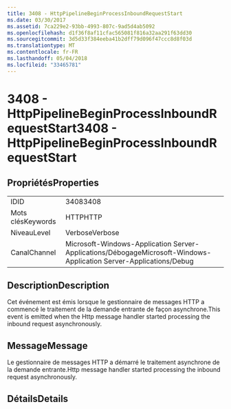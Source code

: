 ```yaml
---
title: 3408 - HttpPipelineBeginProcessInboundRequestStart
ms.date: 03/30/2017
ms.assetid: 7ca229e2-93bb-4993-807c-9ad5d4ab5092
ms.openlocfilehash: d1f36f8af11cfac565081f816a32aa291f63dd30
ms.sourcegitcommit: 3d5d33f384eeba41b2dff79d096f47ccc8d8f03d
ms.translationtype: MT
ms.contentlocale: fr-FR
ms.lasthandoff: 05/04/2018
ms.locfileid: "33465781"
---
```

# <a name="3408---httppipelinebeginprocessinboundrequeststart"></a><span data-ttu-id="f4504-102">3408 - HttpPipelineBeginProcessInboundRequestStart</span><span class="sxs-lookup"><span data-stu-id="f4504-102">3408 - HttpPipelineBeginProcessInboundRequestStart</span></span>
## <a name="properties"></a><span data-ttu-id="f4504-103">Propriétés</span><span class="sxs-lookup"><span data-stu-id="f4504-103">Properties</span></span>  
  
|||  
|-|-|  
|<span data-ttu-id="f4504-104">ID</span><span class="sxs-lookup"><span data-stu-id="f4504-104">ID</span></span>|<span data-ttu-id="f4504-105">3408</span><span class="sxs-lookup"><span data-stu-id="f4504-105">3408</span></span>|  
|<span data-ttu-id="f4504-106">Mots clés</span><span class="sxs-lookup"><span data-stu-id="f4504-106">Keywords</span></span>|<span data-ttu-id="f4504-107">HTTP</span><span class="sxs-lookup"><span data-stu-id="f4504-107">HTTP</span></span>|  
|<span data-ttu-id="f4504-108">Niveau</span><span class="sxs-lookup"><span data-stu-id="f4504-108">Level</span></span>|<span data-ttu-id="f4504-109">Verbose</span><span class="sxs-lookup"><span data-stu-id="f4504-109">Verbose</span></span>|  
|<span data-ttu-id="f4504-110">Canal</span><span class="sxs-lookup"><span data-stu-id="f4504-110">Channel</span></span>|<span data-ttu-id="f4504-111">Microsoft-Windows-Application Server-Applications/Débogage</span><span class="sxs-lookup"><span data-stu-id="f4504-111">Microsoft-Windows-Application Server-Applications/Debug</span></span>|  
  
## <a name="description"></a><span data-ttu-id="f4504-112">Description</span><span class="sxs-lookup"><span data-stu-id="f4504-112">Description</span></span>  
 <span data-ttu-id="f4504-113">Cet événement est émis lorsque le gestionnaire de messages HTTP a commencé le traitement de la demande entrante de façon asynchrone.</span><span class="sxs-lookup"><span data-stu-id="f4504-113">This event is emitted when the Http message handler started processing the inbound request asynchronously.</span></span>  
  
## <a name="message"></a><span data-ttu-id="f4504-114">Message</span><span class="sxs-lookup"><span data-stu-id="f4504-114">Message</span></span>  
 <span data-ttu-id="f4504-115">Le gestionnaire de messages HTTP a démarré le traitement asynchrone de la demande entrante.</span><span class="sxs-lookup"><span data-stu-id="f4504-115">Http message handler started processing the inbound request asynchronously.</span></span>  
  
## <a name="details"></a><span data-ttu-id="f4504-116">Détails</span><span class="sxs-lookup"><span data-stu-id="f4504-116">Details</span></span>
